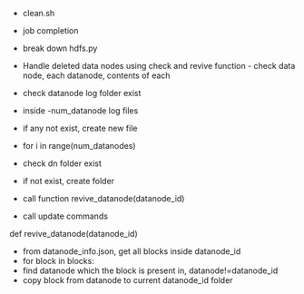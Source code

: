 - clean.sh
- job completion
- break down hdfs.py 

- Handle deleted data nodes using check and revive function - check data node, each datanode, contents of each

- check datanode log folder exist
- inside -num_datanode log files
- if any not exist, create new file
- for i in range(num_datanodes) 
- check dn folder exist
- if not exist, create folder
- call function revive_datanode(datanode_id)
- call update commands

def revive_datanode(datanode_id)
- from datanode_info.json, get all blocks inside datanode_id
- for block in blocks:
- find datanode which the block is present in, datanode!=datanode_id
- copy block from datanode to current datanode_id folder
